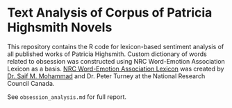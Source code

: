 # Text Analysis of Corpus of Patricia Highsmith Novels

This repository contains the R code for lexicon-based sentiment analysis of all published works of Patricia Highsmith. Custom dictionary of words related to obsession was constructed using NRC Word-Emotion Association Lexicon as a basis. [NRC Word-Emotion Association Lexicon](https://saifmohammad.com/WebPages/NRC-Emotion-Lexicon.htm) was created by [Dr. Saif M. Mohammad](mailto:saif.mohammad@nrc-cnrc.gc.ca) and Dr. Peter Turney at the National Research Council Canada.

See `obsession_analysis.md` for full report.
